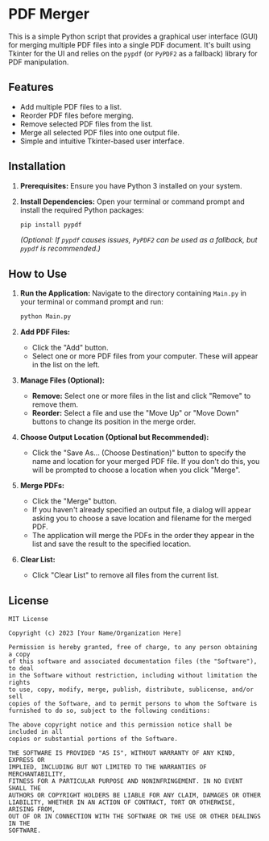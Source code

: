 # PDF Merger

This is a simple Python script that provides a graphical user interface (GUI) for merging multiple PDF files into a single PDF document. It's built using Tkinter for the UI and relies on the `pypdf` (or `PyPDF2` as a fallback) library for PDF manipulation.

## Features

*   Add multiple PDF files to a list.
*   Reorder PDF files before merging.
*   Remove selected PDF files from the list.
*   Merge all selected PDF files into one output file.
*   Simple and intuitive Tkinter-based user interface.

## Installation

1.  **Prerequisites:** Ensure you have Python 3 installed on your system.

2.  **Install Dependencies:** Open your terminal or command prompt and install the required Python packages:

    ```bash
    pip install pypdf
    ```

    *(Optional: If `pypdf` causes issues, `PyPDF2` can be used as a fallback, but `pypdf` is recommended.)*

## How to Use

1.  **Run the Application:**
    Navigate to the directory containing `Main.py` in your terminal or command prompt and run:

    ```bash
    python Main.py
    ```

2.  **Add PDF Files:**
    *   Click the "Add" button.
    *   Select one or more PDF files from your computer. These will appear in the list on the left.

3.  **Manage Files (Optional):**
    *   **Remove:** Select one or more files in the list and click "Remove" to remove them.
    *   **Reorder:** Select a file and use the "Move Up" or "Move Down" buttons to change its position in the merge order.

4.  **Choose Output Location (Optional but Recommended):**
    *   Click the "Save As... (Choose Destination)" button to specify the name and location for your merged PDF file. If you don't do this, you will be prompted to choose a location when you click "Merge".

5.  **Merge PDFs:**
    *   Click the "Merge" button.
    *   If you haven't already specified an output file, a dialog will appear asking you to choose a save location and filename for the merged PDF.
    *   The application will merge the PDFs in the order they appear in the list and save the result to the specified location.

6.  **Clear List:**
    *   Click "Clear List" to remove all files from the current list.

## License

```
MIT License

Copyright (c) 2023 [Your Name/Organization Here]

Permission is hereby granted, free of charge, to any person obtaining a copy
of this software and associated documentation files (the "Software"), to deal
in the Software without restriction, including without limitation the rights
to use, copy, modify, merge, publish, distribute, sublicense, and/or sell
copies of the Software, and to permit persons to whom the Software is
furnished to do so, subject to the following conditions:

The above copyright notice and this permission notice shall be included in all
copies or substantial portions of the Software.

THE SOFTWARE IS PROVIDED "AS IS", WITHOUT WARRANTY OF ANY KIND, EXPRESS OR
IMPLIED, INCLUDING BUT NOT LIMITED TO THE WARRANTIES OF MERCHANTABILITY,
FITNESS FOR A PARTICULAR PURPOSE AND NONINFRINGEMENT. IN NO EVENT SHALL THE
AUTHORS OR COPYRIGHT HOLDERS BE LIABLE FOR ANY CLAIM, DAMAGES OR OTHER
LIABILITY, WHETHER IN AN ACTION OF CONTRACT, TORT OR OTHERWISE, ARISING FROM,
OUT OF OR IN CONNECTION WITH THE SOFTWARE OR THE USE OR OTHER DEALINGS IN THE
SOFTWARE.
```
